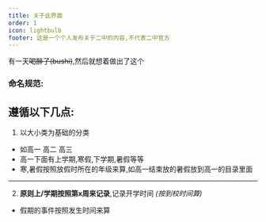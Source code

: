 ```yaml
---
title: 关于此界面
order: 1
icon: lightbulb
footer: 这是一个个人发布关于二中的内容,不代表二中官方
---
```


有一天~~喝醉了(bushi)~~,然后就想着做出了这个  

### 命名规范:   
**遵循以下几点:**   
---
 1. 以大小类为基础的分类   
  - 如高一 高二 高三   
  - 高一下面有上学期,寒假,下学期,暑假等等   
  - 寒,暑假按照放假时所在的年级来算,如高一结束放的暑假放到高一的目录里面   
---
 2. **原则上/学期按照第x周来记录**,记录开学时间 *(按到校时间算)*      
- 假期的事件按照发生时间来算  

